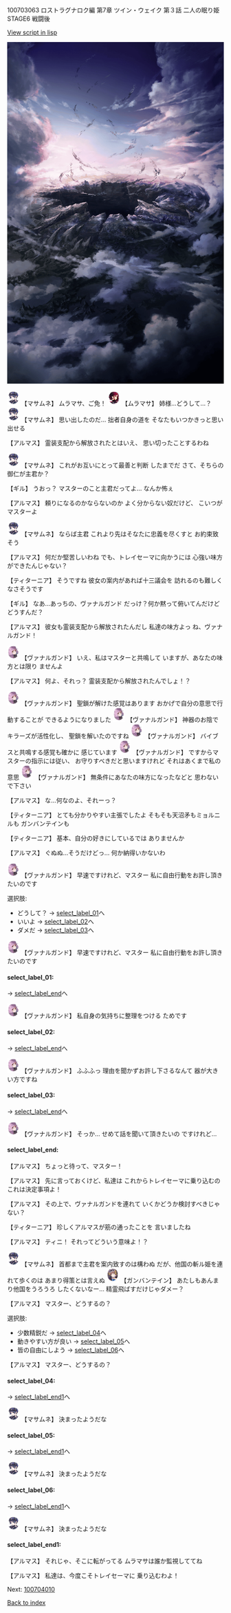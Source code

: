 100703063 ロストラグナロク編 第7章 ツイン・ウェイク 第３話 二人の眠り姫 STAGE6 戦闘後

[View script in lisp](../scripts/100703063.txt)

![101_hole.png](../images/backgrounds/101_hole.png)

<img src="../images/units/3100111.png" alt="3100111.png" height="34"/>
【マサムネ】
ムラマサ、ご免！

<img src="../images/units/3102511.png" alt="3102511.png" height="34"/>
【ムラマサ】
姉様…どうして…？

<img src="../images/units/3100111.png" alt="3100111.png" height="34"/>
【マサムネ】
思い出したのだ…
拙者自身の道を
そなたもいつかきっと思い出せる

【アルマス】
霊装支配から解放されたとはいえ、
思い切ったことするわね

<img src="../images/units/3100111.png" alt="3100111.png" height="34"/>
【マサムネ】
これがお互いにとって最善と判断
したまでだ
さて、そちらの御仁が主君か？

【ギル】
うおっ？
マスターのこと主君だってよ…
なんか怖ぇ

【アルマス】
頼りになるのかならないのか
よく分からない奴だけど、
こいつがマスターよ

<img src="../images/units/3100111.png" alt="3100111.png" height="34"/>
【マサムネ】
ならば主君
これより先はそなたに忠義を尽くすと
お約束致そう

【アルマス】
何だか堅苦しいわね
でも、トレイセーマに向かうには
心強い味方ができたんじゃない？

【ティターニア】
そうですね
彼女の案内があれば十三議会を
訪れるのも難しくなさそうです

【ギル】
なあ…あっちの、ヴァナルガンド
だっけ？何か黙って俯いてんだけど
どうすんだ？

【アルマス】
彼女も霊装支配から解放されたんだし
私達の味方よっ
ね、ヴァナルガンド！

<img src="../images/units/3601111.png" alt="3601111.png" height="34"/>
【ヴァナルガンド】
いえ、私はマスターと共鳴して
いますが、あなたの味方とは限り
ませんよ

【アルマス】
何よ、それっ？
霊装支配から解放されたんでしょ！？

<img src="../images/units/3601111.png" alt="3601111.png" height="34"/>
【ヴァナルガンド】
聖鎖が解けた感覚はあります
おかげで自分の意思で行動することが
できるようになりました

<img src="../images/units/3601111.png" alt="3601111.png" height="34"/>
【ヴァナルガンド】
神器のお陰でキラーズが活性化し、
聖鎖を解いたのですね

<img src="../images/units/3601111.png" alt="3601111.png" height="34"/>
【ヴァナルガンド】
バイブスと共鳴する感覚も確かに
感じています

<img src="../images/units/3601111.png" alt="3601111.png" height="34"/>
【ヴァナルガンド】
ですからマスターの指示には従い、
お守りすべきだと思いますけれど
それはあくまで私の意思

<img src="../images/units/3601111.png" alt="3601111.png" height="34"/>
【ヴァナルガンド】
無条件にあなたの味方になったなどと
思わないで下さい

【アルマス】
な…何なのよ、それーっ？

【ティターニア】
とても分かりやすい主張でしたよ
そもそも天沼矛もミョルニルも
ガンバンテインも

【ティターニア】
基本、自分の好きにしているでは
ありませんか

【アルマス】
ぐぬぬ…そうだけどっ…
何か納得いかないわ

<img src="../images/units/3601111.png" alt="3601111.png" height="34"/>
【ヴァナルガンド】
早速ですけれど、マスター
私に自由行動をお許し頂きたいのです

選択肢:
- どうして？ → [select_label_01](#select_label_01)へ
- いいよ → [select_label_02](#select_label_02)へ
- ダメだ → [select_label_03](#select_label_03)へ


<img src="../images/units/3601111.png" alt="3601111.png" height="34"/>
【ヴァナルガンド】
早速ですけれど、マスター
私に自由行動をお許し頂きたいのです

#### select_label_01:
 → [select_label_end](#select_label_end)へ

<img src="../images/units/3601111.png" alt="3601111.png" height="34"/>
【ヴァナルガンド】
私自身の気持ちに整理をつける
ためです

#### select_label_02:
 → [select_label_end](#select_label_end)へ

<img src="../images/units/3601111.png" alt="3601111.png" height="34"/>
【ヴァナルガンド】
ふふふっ
理由を聞かずお許し下さるなんて
器が大きい方ですね

#### select_label_03:
 → [select_label_end](#select_label_end)へ

<img src="../images/units/3601111.png" alt="3601111.png" height="34"/>
【ヴァナルガンド】
そっか…
せめて話を聞いて頂きたいの
ですけれど…

#### select_label_end:

【アルマス】
ちょっと待って、マスター！

【アルマス】
先に言っておくけど、私達は
これからトレイセーマに乗り込むの
これは決定事項よ！

【アルマス】
その上で、ヴァナルガンドを連れて
いくかどうか検討すべきじゃない？

【ティターニア】
珍しくアルマスが筋の通ったことを
言いましたね

【アルマス】
ティニ！
それってどういう意味よ！？

<img src="../images/units/3100111.png" alt="3100111.png" height="34"/>
【マサムネ】
首都まで主君を案内致すのは構わぬ
だが、他国の斬ル姫を連れて歩くのは
あまり得策とは言えぬ

<img src="../images/units/3600211.png" alt="3600211.png" height="34"/>
【ガンバンテイン】
あたしもあんまり他国をうろうろ
したくないなー…
精霊飛ばすだけじゃダメー？

【アルマス】
マスター、どうするの？

選択肢:
- 少数精鋭だ → [select_label_04](#select_label_04)へ
- 動きやすい方が良い → [select_label_05](#select_label_05)へ
- 皆の自由にしよう → [select_label_06](#select_label_06)へ


【アルマス】
マスター、どうするの？

#### select_label_04:
 → [select_label_end1](#select_label_end1)へ

<img src="../images/units/3100111.png" alt="3100111.png" height="34"/>
【マサムネ】
決まったようだな

#### select_label_05:
 → [select_label_end1](#select_label_end1)へ

<img src="../images/units/3100111.png" alt="3100111.png" height="34"/>
【マサムネ】
決まったようだな

#### select_label_06:
 → [select_label_end1](#select_label_end1)へ

<img src="../images/units/3100111.png" alt="3100111.png" height="34"/>
【マサムネ】
決まったようだな

#### select_label_end1:

【アルマス】
それじゃ、そこに転がってる
ムラマサは誰か監視しててね

【アルマス】
私達は、今度こそトレイセーマに
乗り込むわよ！

Next: [100704010](100704010.md)

[Back to index](index.md)
